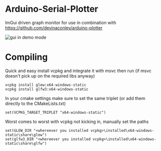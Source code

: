 # Arduino-Serial-Plotter
ImGui driven graph monitor for use in combination with https://github.com/devinaconley/arduino-plotter

<!--![example](https://user-images.githubusercontent.com/25020235/135802654-96345113-1916-4d33-92b9-1e4b1cf7f931.png)-->
<!--![TjwGi7kLoC](https://user-images.githubusercontent.com/25020235/136124350-dfc99226-8b70-46f6-a251-1ff3db09ea32.gif)-->
<!--![gui in demo mode](https://user-images.githubusercontent.com/25020235/136124484-5220ac64-de19-4d21-800d-ee8ad84a8265.gif)-->
![gui in demo mode](https://user-images.githubusercontent.com/25020235/137197483-b983d35d-d65c-4d85-b2d0-83ed4cdb51f4.gif)

# Compiling
Quick and easy install vcpkg and integrate it with msvc then run (if msvc doesn't pick up on the required libs anyway)
```
vcpkg install glew:x64-windows-static
vcpkg install glfw3:x64-windows-static
```

In your cmake settings make sure to set the same triplet (or add them directly to the CMakeLists.txt)
```
set(VCPKG_TARGET_TRIPLET "x64-windows-static")
```

Worst comes to worst with vcpkg not kicking in, manually set the paths
```
set(GLEW_DIR "<whereever you installed vcpkg>\installed\x64-windows-static\share\glew")
set(glfw3_DIR "<whereever you installed vcpkg>\installed\x64-windows-static\share\glfw")
```
